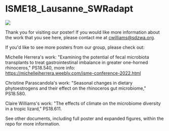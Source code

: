 # ISME18_Lausanne_SWRadapt
![](/ISME18_2022_CLWilliams_reduced_teaser.png)

Thank you for visiting our poster! If you would like more information about the work that you see here, please contact me at cwilliams@sdzwa.org.

If you'd like to see more posters from our group, please check out:

Michelle Herrera's work: "Examining the potential of fecal microbiota transplants to treat gastrointestinal imbalance in greater one-horned rhinoceros," PS18.540, more info: https://michellejherrera.weebly.com/isme-conference-2022.html

Christine Parascandola's work: "Seasonal changes in dietary phytoestrogens and their effect on the rhinoceros gut microbiome," PS18.580.

Claire Williams's work: "The effects of climate on the microbiome diversity in a tropic lizard," PS18.611. 


See other documents, including full poster and expanded figures, within the repo for more information.


